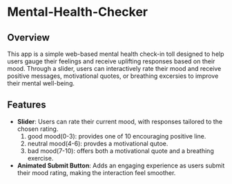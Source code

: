 # Mental-Health-Checker

## Overview
This app is a simple web-based mental health check-in toll designed to help users gauge their feelings and receive uplifting responses based on their mood. Through a slider, users can interactively rate their mood and receive positive messages, motivational quotes, or breathing excersies to improve their mental well-being.

## Features
- **Slider**: Users can rate their current mood, with responses tailored to the chosen rating.
  1. good mood(0-3): provides one of 10 encouraging positive line.
  2. neutral mood(4-6): provdes a motivational qutoe.
  3. bad mood(7-10): offers both a motivational quote and a breathing exercise. 
- **Animated Submit Button**: Adds an engaging experience as users submit their mood rating, making the interaction feel smoother.
